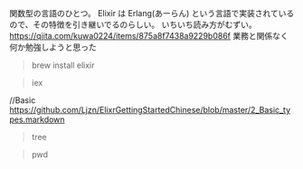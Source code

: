 関数型の言語のひとつ。
Elixir は Erlang(あーらん) という言語で実装されているので、その特徴を引き継いでるのらしい。
いちいち読み方がむずい。
https://qiita.com/kuwa0224/items/875a8f7438a9229b086f
業務と関係なく何か勉強しようと思った

>brew install elixir

>iex


//Basic
https://github.com/Ljzn/ElixrGettingStartedChinese/blob/master/2_Basic_types.markdown


>tree

>pwd
